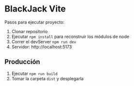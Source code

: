 # BlackJack Vite

Pasos para ejecutar proyecto:

1. Clonar repositorio
2. Ejecutar ```npm install``` para reconstruir los módulos de node
3. Correr el devServer ```npm run dev```
4. Servidor: http://localhost:5173

## Producción

1. Ejecutar ```npm run build```
2. Tomar la carpeta ```dist``` y desplegarla
